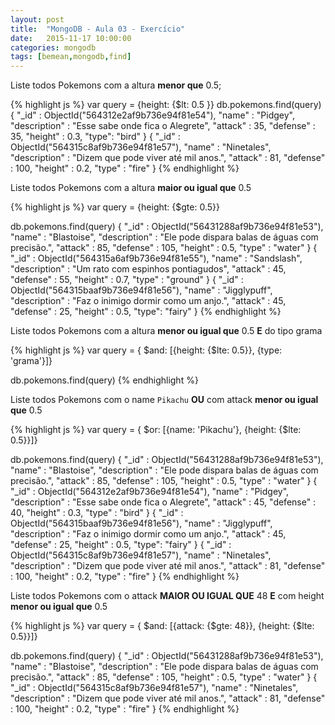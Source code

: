 ```yaml
---
layout: post
title:  "MongoDB - Aula 03 - Exercício"
date:   2015-11-17 10:00:00
categories: mongodb
tags: [bemean,mongodb,find]
---
```


Liste todos Pokemons com a altura **menor que** 0.5;

{% highlight js %}
var query = {height: {$lt: 0.5 }}
db.pokemons.find(query)
{
    "_id" : ObjectId("564312e2af9b736e94f81e54"),
    "name" : "Pidgey",
    "description" : "Esse sabe onde fica o Alegrete",
    "attack" : 35,
    "defense" : 35,
    "height" : 0.3,
    "type": "bird"
}
{
    "_id" : ObjectId("564315c8af9b736e94f81e57"),
    "name" : "Ninetales",
    "description" : "Dizem que pode viver até mil anos.",
    "attack" : 81,
    "defense" : 100,
    "height" : 0.2,
    "type" : "fire"
}
{% endhighlight %}

Liste todos Pokemons com a altura **maior ou igual que** 0.5

{% highlight js %}
var query = {height: {$gte: 0.5}}

db.pokemons.find(query)
{
    "_id" : ObjectId("56431288af9b736e94f81e53"),
    "name" : "Blastoise",
    "description" : "Ele pode dispara balas de águas com precisão.",
    "attack" : 85,
    "defense" : 105,
    "height" : 0.5,
    "type" : "water"
}
{
    "_id" : ObjectId("564315a6af9b736e94f81e55"),
    "name" : "Sandslash",
    "description" : "Um rato com espinhos pontiagudos",
    "attack" : 45,
    "defense" : 55,
    "height" : 0.7,
    "type" : "ground"
}
{
    "_id" : ObjectId("564315baaf9b736e94f81e56"),
    "name" : "Jigglypuff",
    "description" : "Faz o inimigo dormir como um anjo.",
    "attack" : 45,
    "defense" : 25,
    "height" : 0.5,
    "type": "fairy"
}
{% endhighlight %}

Liste todos Pokemons com a altura **menor ou igual que** 0.5 **E** do tipo grama

{% highlight js %}
var query = { $and: [{height: {$lte: 0.5}}, {type: 'grama'}]}

db.pokemons.find(query)
{% endhighlight %}

Liste todos Pokemons com o name `Pikachu` **OU** com attack **menor ou igual que** 0.5

{% highlight js %}
var query = { $or: [{name: 'Pikachu'}, {height: {$lte: 0.5}}]}

db.pokemons.find(query)
{
    "_id" : ObjectId("56431288af9b736e94f81e53"),
    "name" : "Blastoise",
    "description" : "Ele pode dispara balas de águas com precisão.",
    "attack" : 85,
    "defense" : 105,
    "height" : 0.5,
    "type" : "water"
}
{
    "_id" : ObjectId("564312e2af9b736e94f81e54"),
    "name" : "Pidgey",
    "description" : "Esse sabe onde fica o Alegrete",
    "attack" : 45,
    "defense" : 40,
    "height" : 0.3,
    "type" : "bird"
}
{
    "_id" : ObjectId("564315baaf9b736e94f81e56"),
    "name" : "Jigglypuff",
    "description" : "Faz o inimigo dormir como um anjo.",
    "attack" : 45,
    "defense" : 25,
    "height" : 0.5,
    "type": "fairy"
}
{
    "_id" : ObjectId("564315c8af9b736e94f81e57"),
    "name" : "Ninetales",
    "description" : "Dizem que pode viver até mil anos.",
    "attack" : 81,
    "defense" : 100,
    "height" : 0.2,
    "type" : "fire"
}
{% endhighlight %}

Liste todos Pokemons com o attack **MAIOR OU IGUAL QUE** 48 **E** com  height **menor ou igual que** 0.5

{% highlight js %}
var query = { $and: [{attack: {$gte: 48}}, {height: {$lte: 0.5}}]}

db.pokemons.find(query)
{
    "_id" : ObjectId("56431288af9b736e94f81e53"),
    "name" : "Blastoise",
    "description" : "Ele pode dispara balas de águas com precisão.",
    "attack" : 85,
    "defense" : 105,
    "height" : 0.5,
    "type" : "water"
}
{
    "_id" : ObjectId("564315c8af9b736e94f81e57"),
    "name" : "Ninetales",
    "description" : "Dizem que pode viver até mil anos.",
    "attack" : 81,
    "defense" : 100,
    "height" : 0.2,
    "type" : "fire"
}
{% endhighlight %}
